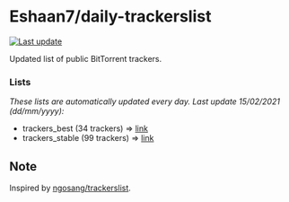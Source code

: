 
# Eshaan7/daily-trackerslist 

[![Last update](https://img.shields.io/badge/Last%20update-15/02/2021-blue.svg)](#)

Updated list of public BitTorrent trackers.

### Lists
*These lists are automatically updated every day. Last update 15/02/2021 (_dd/mm/yyyy_):*

* trackers_best (34 trackers) => [link](https://raw.githubusercontent.com/eshaan7/daily-trackerslist/master/trackers_best.txt)
* trackers_stable (99 trackers) => [link](https://raw.githubusercontent.com/eshaan7/daily-trackerslist/master/trackers_stable.txt)

## Note

Inspired by [ngosang/trackerslist](https://github.com/ngosang/trackerslist).
